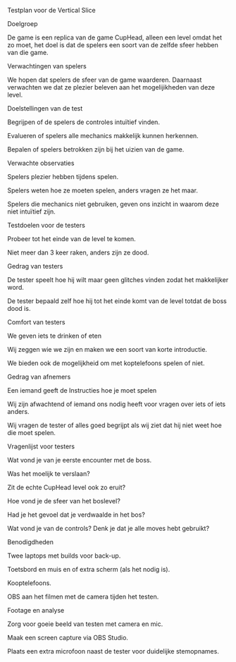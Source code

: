 Testplan voor de Vertical Slice

Doelgroep

De game is een replica van de game CupHead, alleen een level omdat het zo moet, het doel is dat de spelers een soort van de zelfde sfeer hebben van die game.


Verwachtingen van spelers

We hopen dat spelers de sfeer van de game waarderen. Daarnaast verwachten we dat ze plezier beleven aan het mogelijikheden van deze level.


Doelstellingen van de test

Begrijpen of de spelers de controles intuïtief vinden.

Evalueren of spelers alle mechanics makkelijk kunnen herkennen.

Bepalen of spelers betrokken zijn bij het uizien van de game.


Verwachte observaties

Spelers plezier hebben tijdens spelen.

Spelers weten hoe ze moeten spelen, anders vragen ze het maar.

Spelers die mechanics niet gebruiken, geven ons inzicht in waarom deze niet intuïtief zijn.


Testdoelen voor de testers

Probeer tot het einde van de level te komen.

Niet meer dan 3 keer raken, anders zijn ze dood.


Gedrag van testers

De tester speelt hoe hij wilt maar geen glitches vinden zodat het makkelijker word.

De tester bepaald zelf hoe hij tot het einde komt van de level totdat de boss dood is.


Comfort van testers

We geven iets te drinken of eten

Wij zeggen wie we zijn en maken we een soort van korte introductie.

We bieden ook de mogelijkheid om met koptelefoons spelen of niet.


Gedrag van afnemers

Een iemand geeft de Instructies hoe je moet spelen

Wij zijn afwachtend of iemand ons nodig heeft voor vragen over iets of iets anders.

Wij vragen de tester of alles goed begrijpt als wij ziet dat hij niet weet hoe die moet spelen.


Vragenlijst voor testers

Wat vond je van je eerste encounter met de boss.

Was het moelijk te verslaan?

Zit de echte CupHead level ook zo eruit?

Hoe vond je de sfeer van het boslevel?

Had je het gevoel dat je verdwaalde in het bos?

Wat vond je van de controls? Denk je dat je alle moves hebt gebruikt?


Benodigdheden

Twee laptops met builds voor back-up.

Toetsbord en muis en of extra scherm (als het nodig is).

Kooptelefoons.

OBS aan het filmen met de camera tijden het testen.


Footage en analyse

Zorg voor goeie beeld van testen met camera en mic.

Maak een screen capture via OBS Studio.

Plaats een extra microfoon naast de tester voor duidelijke stemopnames.
